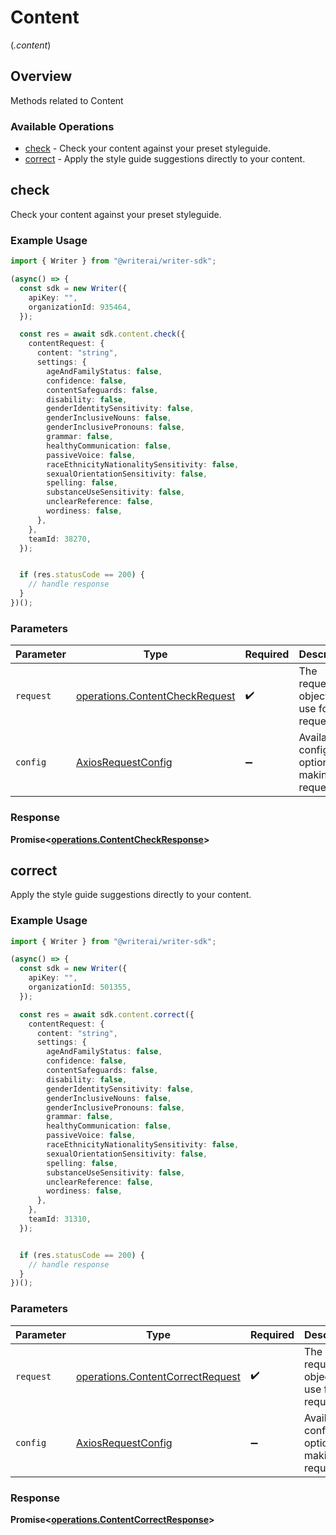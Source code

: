 # Content
(*.content*)

## Overview

Methods related to Content

### Available Operations

* [check](#check) - Check your content against your preset styleguide.
* [correct](#correct) - Apply the style guide suggestions directly to your content.

## check

Check your content against your preset styleguide.

### Example Usage

```typescript
import { Writer } from "@writerai/writer-sdk";

(async() => {
  const sdk = new Writer({
    apiKey: "",
    organizationId: 935464,
  });

  const res = await sdk.content.check({
    contentRequest: {
      content: "string",
      settings: {
        ageAndFamilyStatus: false,
        confidence: false,
        contentSafeguards: false,
        disability: false,
        genderIdentitySensitivity: false,
        genderInclusiveNouns: false,
        genderInclusivePronouns: false,
        grammar: false,
        healthyCommunication: false,
        passiveVoice: false,
        raceEthnicityNationalitySensitivity: false,
        sexualOrientationSensitivity: false,
        spelling: false,
        substanceUseSensitivity: false,
        unclearReference: false,
        wordiness: false,
      },
    },
    teamId: 38270,
  });


  if (res.statusCode == 200) {
    // handle response
  }
})();
```

### Parameters

| Parameter                                                                        | Type                                                                             | Required                                                                         | Description                                                                      |
| -------------------------------------------------------------------------------- | -------------------------------------------------------------------------------- | -------------------------------------------------------------------------------- | -------------------------------------------------------------------------------- |
| `request`                                                                        | [operations.ContentCheckRequest](../../models/operations/contentcheckrequest.md) | :heavy_check_mark:                                                               | The request object to use for the request.                                       |
| `config`                                                                         | [AxiosRequestConfig](https://axios-http.com/docs/req_config)                     | :heavy_minus_sign:                                                               | Available config options for making requests.                                    |


### Response

**Promise<[operations.ContentCheckResponse](../../models/operations/contentcheckresponse.md)>**


## correct

Apply the style guide suggestions directly to your content.

### Example Usage

```typescript
import { Writer } from "@writerai/writer-sdk";

(async() => {
  const sdk = new Writer({
    apiKey: "",
    organizationId: 501355,
  });

  const res = await sdk.content.correct({
    contentRequest: {
      content: "string",
      settings: {
        ageAndFamilyStatus: false,
        confidence: false,
        contentSafeguards: false,
        disability: false,
        genderIdentitySensitivity: false,
        genderInclusiveNouns: false,
        genderInclusivePronouns: false,
        grammar: false,
        healthyCommunication: false,
        passiveVoice: false,
        raceEthnicityNationalitySensitivity: false,
        sexualOrientationSensitivity: false,
        spelling: false,
        substanceUseSensitivity: false,
        unclearReference: false,
        wordiness: false,
      },
    },
    teamId: 31310,
  });


  if (res.statusCode == 200) {
    // handle response
  }
})();
```

### Parameters

| Parameter                                                                            | Type                                                                                 | Required                                                                             | Description                                                                          |
| ------------------------------------------------------------------------------------ | ------------------------------------------------------------------------------------ | ------------------------------------------------------------------------------------ | ------------------------------------------------------------------------------------ |
| `request`                                                                            | [operations.ContentCorrectRequest](../../models/operations/contentcorrectrequest.md) | :heavy_check_mark:                                                                   | The request object to use for the request.                                           |
| `config`                                                                             | [AxiosRequestConfig](https://axios-http.com/docs/req_config)                         | :heavy_minus_sign:                                                                   | Available config options for making requests.                                        |


### Response

**Promise<[operations.ContentCorrectResponse](../../models/operations/contentcorrectresponse.md)>**

